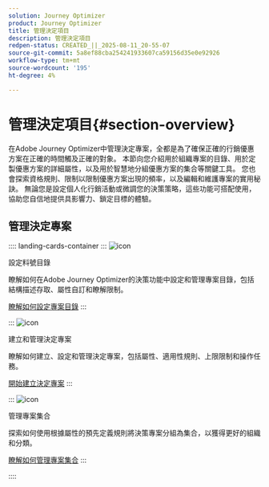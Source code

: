 ```yaml
---
solution: Journey Optimizer
product: Journey Optimizer
title: 管理決定項目
description: 管理決定項目
redpen-status: CREATED_||_2025-08-11_20-55-07
source-git-commit: 5a8ef88cba254241933607ca59156d35e0e92926
workflow-type: tm+mt
source-wordcount: '195'
ht-degree: 4%

---
```



# 管理決定項目{#section-overview}

在Adobe Journey Optimizer中管理決定專案，全都是為了確保正確的行銷優惠方案在正確的時間觸及正確的對象。 本節向您介紹用於組織專案的目錄、用於定製優惠方案的詳細屬性，以及用於智慧地分組優惠方案的集合等關鍵工具。 您也會探索資格規則、限制以限制優惠方案出現的頻率，以及編輯和維護專案的實用秘訣。 無論您是設定個人化行銷活動或微調您的決策策略，這些功能可搭配使用，協助您自信地提供具影響力、鎖定目標的體驗。

## 管理決定專案

:::: landing-cards-container
:::
![icon](https://cdn.experienceleague.adobe.com/icons/gear.svg)

設定料號目錄

瞭解如何在Adobe Journey Optimizer的決策功能中設定和管理專案目錄，包括結構描述存取、屬性自訂和瞭解限制。

[瞭解如何設定專案目錄](../using/experience-decisioning/catalogs.md)
:::

:::
![icon](https://cdn.experienceleague.adobe.com/icons/list-check.svg)

建立和管理決定專案

瞭解如何建立、設定和管理決定專案，包括屬性、適用性規則、上限限制和操作任務。

[開始建立決定專案](../using/experience-decisioning/items.md)
:::

:::
![icon](https://cdn.experienceleague.adobe.com/icons/puzzle-piece.svg)

管理專案集合

探索如何使用根據屬性的預先定義規則將決策專案分組為集合，以獲得更好的組織和分類。

[瞭解如何管理專案集合](../using/experience-decisioning/collections.md)
:::

::::
